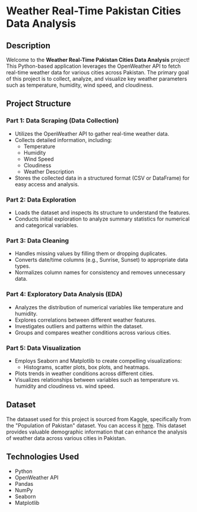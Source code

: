 # Weather Real-Time Pakistan Cities Data Analysis

## Description
Welcome to the **Weather Real-Time Pakistan Cities Data Analysis** project! This Python-based application leverages the OpenWeather API to fetch real-time weather data for various cities across Pakistan. The primary goal of this project is to collect, analyze, and visualize key weather parameters such as temperature, humidity, wind speed, and cloudiness.

## Project Structure

### Part 1: Data Scraping (Data Collection)
- Utilizes the OpenWeather API to gather real-time weather data.
- Collects detailed information, including:
  - Temperature
  - Humidity
  - Wind Speed
  - Cloudiness
  - Weather Description
- Stores the collected data in a structured format (CSV or DataFrame) for easy access and analysis.

### Part 2: Data Exploration
- Loads the dataset and inspects its structure to understand the features.
- Conducts initial exploration to analyze summary statistics for numerical and categorical variables.

### Part 3: Data Cleaning
- Handles missing values by filling them or dropping duplicates.
- Converts date/time columns (e.g., Sunrise, Sunset) to appropriate data types.
- Normalizes column names for consistency and removes unnecessary data.

### Part 4: Exploratory Data Analysis (EDA)
- Analyzes the distribution of numerical variables like temperature and humidity.
- Explores correlations between different weather features.
- Investigates outliers and patterns within the dataset.
- Groups and compares weather conditions across various cities.

### Part 5: Data Visualization
- Employs Seaborn and Matplotlib to create compelling visualizations:
  - Histograms, scatter plots, box plots, and heatmaps.
- Plots trends in weather conditions across different cities.
- Visualizes relationships between variables such as temperature vs. humidity and cloudiness vs. wind speed.

## Dataset
The dataaset used for this project is sourced from Kaggle, specifically from the "Population of Pakistan" dataset. You can access it [here](https://www.kaggle.com/datasets/mabdullahsajid/population-of-pakistan-dataset). This dataset provides valuable demographic information that can enhance the analysis of weather data across various cities in Pakistan.

## Technologies Used
- Python
- OpenWeather API
- Pandas
- NumPy
- Seaborn
- Matplotlib
